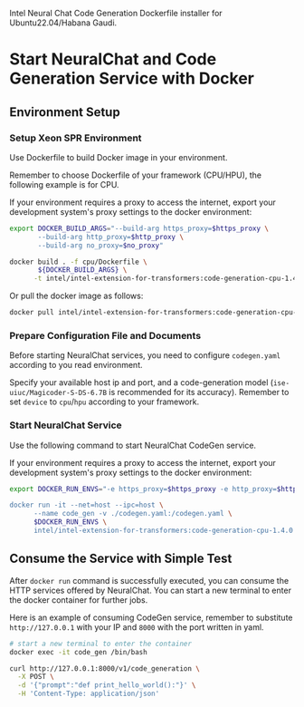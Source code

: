 Intel Neural Chat Code Generation Dockerfile installer for Ubuntu22.04/Habana Gaudi.

# Start NeuralChat and Code Generation Service with Docker

## Environment Setup

### Setup Xeon SPR Environment
Use Dockerfile to build Docker image in your environment.

Remember to choose Dockerfile of your framework (CPU/HPU), the following example is for CPU.

If your environment requires a proxy to access the internet, export your development system's proxy settings to the docker environment:

```bash
export DOCKER_BUILD_ARGS="--build-arg https_proxy=$https_proxy \
       --build-arg http_proxy=$http_proxy \
       --build-arg no_proxy=$no_proxy"

docker build . -f cpu/Dockerfile \
       ${DOCKER_BUILD_ARGS} \
      -t intel/intel-extension-for-transformers:code-generation-cpu-1.4.0
```  
Or pull the docker image as follows:

```bash
docker pull intel/intel-extension-for-transformers:code-generation-cpu-1.4.0
```

### Prepare Configuration File and Documents
Before starting NeuralChat services, you need to configure `codegen.yaml` according to you read environment.


Specify your available host ip and port, and a code-generation model (`ise-uiuc/Magicoder-S-DS-6.7B` is recommended for its accuracy). Remember to set `device` to `cpu`/`hpu` according to your framework.


### Start NeuralChat Service
Use the following command to start NeuralChat CodeGen service.

If your environment requires a proxy to access the internet, export your development system's proxy settings to the docker environment:

```bash
export DOCKER_RUN_ENVS="-e https_proxy=$https_proxy -e http_proxy=$http_proxy -e no_proxy="localhost,127.0.0.1"

docker run -it --net=host --ipc=host \
      --name code_gen -v ./codegen.yaml:/codegen.yaml \
      $DOCKER_RUN_ENVS \
      intel/intel-extension-for-transformers:code-generation-cpu-1.4.0
```

## Consume the Service with Simple Test
After `docker run` command is successfully executed, you can consume the HTTP services offered by NeuralChat. You can start a new terminal to enter the docker container for further jobs.

Here is an example of consuming CodeGen service, remember to substitute `http://127.0.0.1` with your IP and `8000` with the port written in yaml.

```bash
# start a new terminal to enter the container
docker exec -it code_gen /bin/bash

curl http://127.0.0.1:8000/v1/code_generation \
  -X POST \
  -d '{"prompt":"def print_hello_world():"}' \
  -H 'Content-Type: application/json'
```
